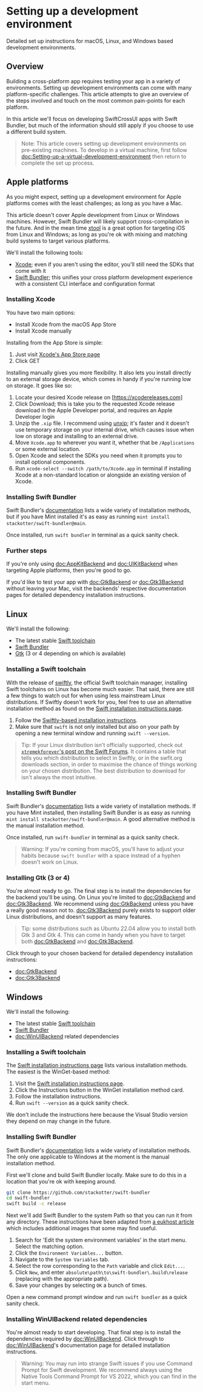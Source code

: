 # Setting up a development environment

Detailed set up instructions for macOS, Linux, and Windows based development environments.

## Overview

Building a cross-platform app requires testing your app in a variety of environments. Setting up development environments can come with many platform-specific challenges. This article attempts to give an overview of the steps involved and touch on the most common pain-points for each platform.

In this article we'll focus on developing SwiftCrossUI apps with Swift Bundler, but much of the information should still apply if you choose to use a different build system.

> Note: This article covers setting up development environments on pre-existing machines. To develop in a virtual machine, first follow <doc:Setting-up-a-virtual-development-environment> then return to complete the set up process.

## Apple platforms

As you might expect, setting up a development environment for Apple platforms comes with the least challenges; as long as you have a Mac.

This article doesn't cover Apple development from Linux or Windows machines. However, Swift Bundler will likely support cross-compilation in the future. And in the mean time [xtool](https://xtool.sh) is a great option for targeting iOS from Linux and Windows; as long as you're ok with mixing and matching build systems to target various platforms.

We'll install the following tools:

- [Xcode](https://developer.apple.com/xcode/); even if you aren't using the editor, you'll still need the SDKs that come with it
- [Swift Bundler](https://swiftbundler.dev); this unifies your cross platform development experience with a consistent CLI interface and configuration format

### Installing Xcode

You have two main options:

- Install Xcode from the macOS App Store
- Install Xcode manually

Installing from the App Store is simple:

1. Just visit [Xcode's App Store page](https://apps.apple.com/us/app/xcode/id497799835?mt=12/)
2. Click GET

Installing manually gives you more flexibility. It also lets you install directly to an external storage device, which comes in handy if you're running low on storage. It goes like so:

1. Locate your desired Xcode release on [https://xcodereleases.com]
2. Click Download; this is take you to the requested Xcode release download in the Apple Developer portal, and requires an Apple Developer login
3. Unzip the `.xip` file. I recommend using [unxip](https://github.com/saagarjha/unxip); it's faster and it doesn't use temporary storage on your internal drive, which causes issue when low on storage and installing to an external drive.
4. Move `Xcode.app` to wherever you want it, whether that be `/Applications` or some external location.
5. Open Xcode and select the SDKs you need when it prompts you to install optional components.
6. Run `xcode-select --switch /path/to/Xcode.app` in terminal if installing Xcode at a non-standard location or alongside an existing version of Xcode.

### Installing Swift Bundler

Swift Bundler's [documentation](https://swiftbundler.dev/documentation/swift-bundler/installation) lists a wide variety of installation methods, but if you have Mint installed it's as easy as running `mint install stackotter/swift-bundler@main`.

Once installed, run `swift bundler` in terminal as a quick sanity check.

### Further steps

If you're only using <doc:AppKitBackend> and <doc:UIKitBackend> when targeting Apple platforms, then you're good to go.

If you'd like to test your app with <doc:GtkBackend> or <doc:Gtk3Backend> without leaving your Mac, visit the backends' respective documentation pages for detailed dependency installation instructions.

## Linux

We'll install the following:

- The latest stable [Swift toolchain](https://www.swift.org/install/linux/)
- [Swift Bundler](https://swiftbundler.dev)
- [Gtk](https://www.gtk.org/) (3 or 4 depending on which is available)

### Installing a Swift toolchain

With the release of [swiftly](https://github.com/swiftlang/swiftly), the official Swift toolchain manager, installing Swift toolchains on Linux has become much easier. That said, there are still a few things to watch out for when using less mainstream Linux distributions. If Swiftly doesn't work for you, feel free to use an alternative installation method as found on the [Swift installation instructions page](https://www.swift.org/install/linux).

1. Follow the [Swiftly-based installation instructions](https://www.swift.org/install/linux).
2. Make sure that `swift` is not only installed but also on your path by opening a new terminal window and running `swift --version`.

> Tip: If your Linux distribution isn't officially supported, check out [`xtremekforever`'s post on the Swift Forums](https://forums.swift.org/t/running-swift-on-unsupported-distributions/71741). It contains a table that tells you which distribution to select in Swiftly, or in the swfit.org downloads section, in order to maximise the chance of things working on your chosen distribution. The best distribution to download for isn't always the most intuitive.

### Installing Swift Bundler

Swift Bundler's [documentation](https://swiftbundler.dev/documentation/swift-bundler/installation) lists a wide variety of installation methods. If you have Mint installed, then installing Swift Bundler is as easy as running `mint install stackotter/swift-bundler@main`. A good alternative method is the manual installation method.

Once installed, run `swift-bundler` in terminal as a quick sanity check.

> Warning: If you're coming from macOS, you'll have to adjust your habits because `swift bundler` with a space instead of a hyphen doesn't work on Linux.

### Installing Gtk (3 or 4)

You're almost ready to go. The final step is to install the dependencies for the backend you'll be using. On Linux you're limited to <doc:GtkBackend> and <doc:Gtk3Backend>. We recommend using <doc:GtkBackend> unless you have a really good reason not to. <doc:Gtk3Backend> purely exists to support older Linux distributions, and doesn't support as many features.

> Tip: some distributions such as Ubuntu 22.04 allow you to install both Gtk 3 and Gtk 4. This can come in handy when you have to target both <doc:GtkBackend> and <doc:Gtk3Backend>.

Click through to your chosen backend for detailed dependency installation instructions:

- <doc:GtkBackend>
- <doc:Gtk3Backend>

## Windows

We'll install the following:

- The latest stable [Swift toolchain](https://www.swift.org/install/windows/)
- [Swift Bundler](https://swiftbundler.dev)
- <doc:WinUIBackend> related dependencies

### Installing a Swift toolchain

The [Swift installation instructions page](https://www.swift.org/install/windows/) lists various installation methods. The easiest is the WinGet-based method:

1. Visit the [Swift installation instructions page](https://www.swift.org/install/windows/).
2. Click the Instructions button in the WinGet installation method card.
3. Follow the installation instructions.
4. Run `swift --version` as a quick sanity check.

We don't include the instructions here because the Visual Studio version they depend on may change in the future.

### Installing Swift Bundler

Swift Bundler's [documentation](https://swiftbundler.dev/documentation/swift-bundler/installation) lists a wide variety of installation methods. The only one applicable to Windows at the moment is the manual installation method.

First we'll clone and build Swift Bundler locally. Make sure to do this in a location that you're ok with keeping around.

```sh
git clone https://github.com/stackotter/swift-bundler
cd swift-bundler
swift build -c release
```

Next we'll add Swift Bundler to the system Path so that you can run it from any directory. These instructions have been adapted from [a eukhost article](https://www.eukhost.com/kb/how-to-add-to-the-path-on-windows-10-and-windows-11/) which includes additional images that some may find useful.

1. Search for 'Edit the system environment variables' in the start menu. Select the matching option.
2. Click the `Environment Variables...` button.
3. Navigate to the `System Variables` tab.
4. Select the row corresponding to the `Path` variable and click `Edit...`.
5. Click `New`, and enter `absolute\path\to\swift-bundler\.build\release` (replacing with the appropriate path).
6. Save your changes by selecting `OK` a bunch of times.

Open a new command prompt window and run `swift bundler` as a quick sanity check.

### Installing WinUIBackend related dependencies

You're almost ready to start developing. That final step is to install the dependencies required by <doc:WinUIBackend>. Click through to <doc:WinUIBackend>'s documentation page for detailed installation instructions.

> Warning: You may run into strange Swift issues if you use Command Prompt for Swift development. We recommend always using the Native Tools Command Prompt for VS 2022, which you can find in the start menu.
